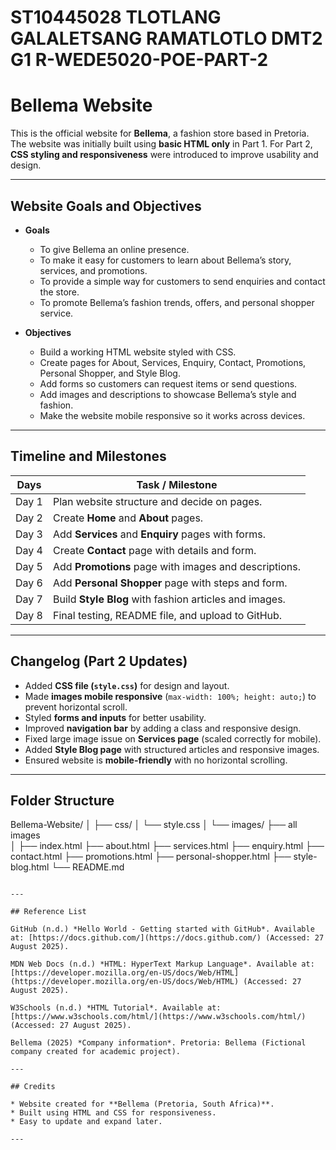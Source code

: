 # ST10445028 TLOTLANG GALALETSANG RAMATLOTLO DMT2 G1 R-WEDE5020-POE-PART-2

# Bellema Website

This is the official website for **Bellema**, a fashion store based in Pretoria.
The website was initially built using **basic HTML only** in Part 1.
For Part 2, **CSS styling and responsiveness** were introduced to improve usability and design.

---

## Website Goals and Objectives

* **Goals**

  * To give Bellema an online presence.
  * To make it easy for customers to learn about Bellema’s story, services, and promotions.
  * To provide a simple way for customers to send enquiries and contact the store.
  * To promote Bellema’s fashion trends, offers, and personal shopper service.

* **Objectives**

  * Build a working HTML website styled with CSS.
  * Create pages for About, Services, Enquiry, Contact, Promotions, Personal Shopper, and Style Blog.
  * Add forms so customers can request items or send questions.
  * Add images and descriptions to showcase Bellema’s style and fashion.
  * Make the website mobile responsive so it works across devices.

---

## Timeline and Milestones

| **Days** | **Task / Milestone**                                   |
| -------- | ------------------------------------------------------ |
| Day  1   | Plan website structure and decide on pages.            |
| Day  2   | Create **Home** and **About** pages.                   |
| Day  3   | Add **Services** and **Enquiry** pages with forms.     |
| Day  4   | Create **Contact** page with details and form.         |
| Day  5   | Add **Promotions** page with images and descriptions.  |
| Day  6   | Add **Personal Shopper** page with steps and form.     |
| Day  7   | Build **Style Blog** with fashion articles and images. |
| Day  8   | Final testing, README file, and upload to GitHub.      |

---

## Changelog (Part 2 Updates)

* Added **CSS file (`style.css`)** for design and layout.
* Made **images mobile responsive** (`max-width: 100%; height: auto;`) to prevent horizontal scroll.
* Styled **forms and inputs** for better usability.
* Improved **navigation bar** by adding a class and responsive design.
* Fixed large image issue on **Services page** (scaled correctly for mobile).
* Added **Style Blog page** with structured articles and responsive images.
* Ensured website is **mobile-friendly** with no horizontal scrolling.

---

## Folder Structure

Bellema-Website/
│
├── css/
│   └── style.css
│
└── images/
    ├── all images   
│
├── index.html
├── about.html
├── services.html
├── enquiry.html
├── contact.html
├── promotions.html
├── personal-shopper.html
├── style-blog.html
└── README.md
```

---

## Reference List 

GitHub (n.d.) *Hello World - Getting started with GitHub*. Available at: [https://docs.github.com/](https://docs.github.com/) (Accessed: 27 August 2025).

MDN Web Docs (n.d.) *HTML: HyperText Markup Language*. Available at: [https://developer.mozilla.org/en-US/docs/Web/HTML](https://developer.mozilla.org/en-US/docs/Web/HTML) (Accessed: 27 August 2025).

W3Schools (n.d.) *HTML Tutorial*. Available at: [https://www.w3schools.com/html/](https://www.w3schools.com/html/) (Accessed: 27 August 2025).

Bellema (2025) *Company information*. Pretoria: Bellema (Fictional company created for academic project).

---

## Credits

* Website created for **Bellema (Pretoria, South Africa)**.
* Built using HTML and CSS for responsiveness.
* Easy to update and expand later.

---

